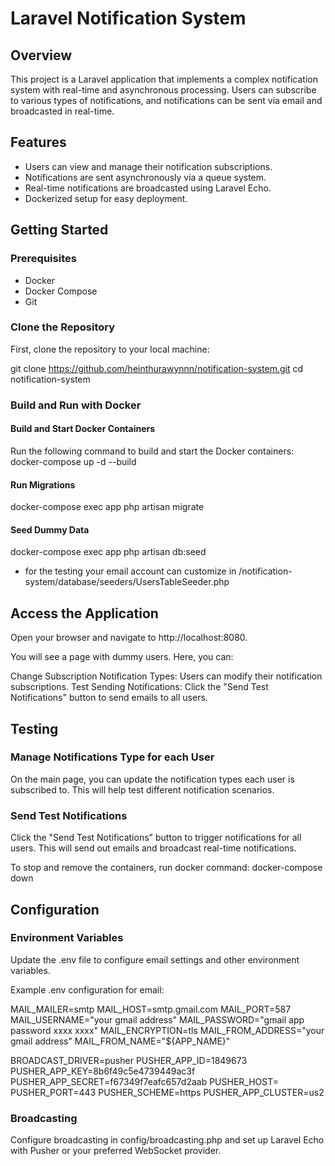 # Laravel Notification System

## Overview

This project is a Laravel application that implements a complex notification system with real-time and asynchronous processing. Users can subscribe to various types of notifications, and notifications can be sent via email and broadcasted in real-time.

## Features

- Users can view and manage their notification subscriptions.
- Notifications are sent asynchronously via a queue system.
- Real-time notifications are broadcasted using Laravel Echo.
- Dockerized setup for easy deployment.

## Getting Started

### Prerequisites

- Docker
- Docker Compose
- Git

### Clone the Repository

First, clone the repository to your local machine:


git clone https://github.com/heinthurawynnn/notification-system.git
cd notification-system 

### Build and Run with Docker
#### Build and Start Docker Containers

Run the following command to build and start the Docker containers:
docker-compose up -d --build

#### Run Migrations

docker-compose exec app php artisan migrate

#### Seed Dummy Data
docker-compose exec app php artisan db:seed 
- for the testing your email account can customize in /notification-system/database/seeders/UsersTableSeeder.php


## Access the Application
Open your browser and navigate to http://localhost:8080.

You will see a page with dummy users. Here, you can:

Change Subscription Notification Types: Users can modify their notification subscriptions.
Test Sending Notifications: Click the "Send Test Notifications" button to send emails to all users.


## Testing
### Manage Notifications Type for each User
On the main page, you can update the notification types each user is subscribed to. This will help test different notification scenarios.
### Send Test Notifications
Click the "Send Test Notifications" button to trigger notifications for all users. This will send out emails and broadcast real-time notifications.

To stop and remove the containers, run docker command: docker-compose down


## Configuration

### Environment Variables
Update the .env file to configure email settings and other environment variables.

Example .env configuration for email:

MAIL_MAILER=smtp
MAIL_HOST=smtp.gmail.com
MAIL_PORT=587
MAIL_USERNAME="your gmail address"
MAIL_PASSWORD="gmail app password xxxx xxxx" 
MAIL_ENCRYPTION=tls
MAIL_FROM_ADDRESS="your gmail address"
MAIL_FROM_NAME="${APP_NAME}"

BROADCAST_DRIVER=pusher
PUSHER_APP_ID=1849673
PUSHER_APP_KEY=8b6f49c5e4739449ac3f
PUSHER_APP_SECRET=f67349f7eafc657d2aab
PUSHER_HOST=
PUSHER_PORT=443
PUSHER_SCHEME=https
PUSHER_APP_CLUSTER=us2

### Broadcasting
Configure broadcasting in config/broadcasting.php and set up Laravel Echo with Pusher or your preferred WebSocket provider.
